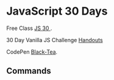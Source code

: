 # JavaScript 30 Days

Free Class [JS 30 ](https://courses.wesbos.com/account/access/59944116ac34560554c26e06).

30 Day Vanilla JS Challenge [Handouts](https://github.com/wesbos/JavaScript30)

CodePen [Black-Tea](https://codepen.io/pen).

## Commands

